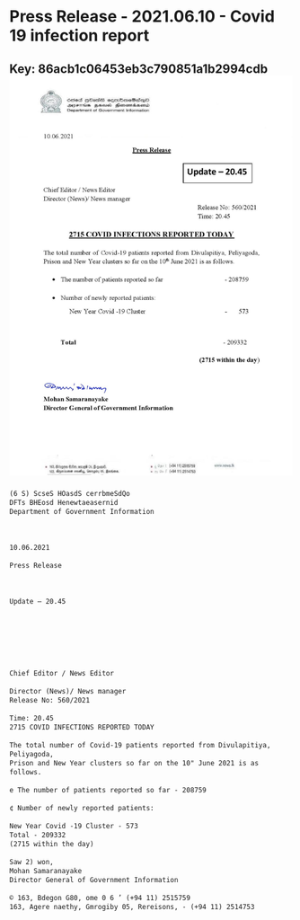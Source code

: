 # Press Release - 2021.06.10 - Covid 19 infection report 
Key: 86acb1c06453eb3c790851a1b2994cdb 
![img](img/86acb1c06453eb3c790851a1b2994cdb.jpg)
---
```
(6 S) ScseS HOasdS cerrbmeSdQo
DFTs BHEosd Henewtaeasernid
Department of Government Information

 

10.06.2021

Press Release

 

Update — 20.45

 

 

 

Chief Editor / News Editor

Director (News)/ News manager
Release No: 560/2021

Time: 20.45
2715 COVID INFECTIONS REPORTED TODAY

The total number of Covid-19 patients reported from Divulapitiya, Peliyagoda,
Prison and New Year clusters so far on the 10" June 2021 is as follows.

e The number of patients reported so far - 208759

¢ Number of newly reported patients:

New Year Covid -19 Cluster - 573
Total - 209332
(2715 within the day)

Saw 2) won,
Mohan Samaranayake
Director General of Government Information

© 163, Bdegon G80, ome 0 6 ’ (+94 11) 2515759
163, Agere naethy, Gmrogiby 05, Rereisons, - (+94 11) 2514753

 

```
